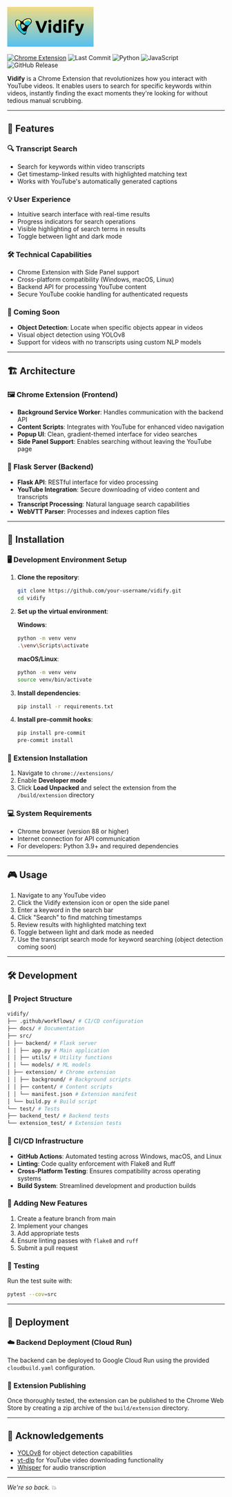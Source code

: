 ![Vidify Banner](./docs/banner2.png)

[![Chrome Extension](https://img.shields.io/badge/Chrome_Extension-blue?logo=googlechrome&style=for-the-badge)](https://chrome.google.com/webstore)
![Last Commit](https://img.shields.io/github/last-commit/aadi2/vidify?style=for-the-badge)
![Python](https://img.shields.io/badge/Python-3.x-blue?logo=python&style=for-the-badge)
![JavaScript](https://img.shields.io/badge/JavaScript-ES6+-yellow?logo=javascript&style=for-the-badge)
![GitHub Release](https://img.shields.io/github/v/release/aadi2/vidify?style=for-the-badge)




**Vidify** is a Chrome Extension that revolutionizes how you interact with YouTube videos. It enables users to search for specific keywords within videos, instantly finding the exact moments they're looking for without tedious manual scrubbing.

---

## 🚀 Features

### 🔍 Transcript Search
- Search for keywords within video transcripts
- Get timestamp-linked results with highlighted matching text
- Works with YouTube's automatically generated captions

### 💡 User Experience
- Intuitive search interface with real-time results
- Progress indicators for search operations
- Visible highlighting of search terms in results
- Toggle between light and dark mode

### 🛠️ Technical Capabilities
- Chrome Extension with Side Panel support
- Cross-platform compatibility (Windows, macOS, Linux)
- Backend API for processing YouTube content
- Secure YouTube cookie handling for authenticated requests

### 🧪 Coming Soon
- **Object Detection**: Locate when specific objects appear in videos
- Visual object detection using YOLOv8
- Support for videos with no transcripts using custom NLP models

---

## 🏗️ Architecture

### 🖼️ Chrome Extension (Frontend)
- **Background Service Worker**: Handles communication with the backend API
- **Content Scripts**: Integrates with YouTube for enhanced video navigation
- **Popup UI**: Clean, gradient-themed interface for video searches
- **Side Panel Support**: Enables searching without leaving the YouTube page

### 🔧 Flask Server (Backend)
- **Flask API**: RESTful interface for video processing
- **YouTube Integration**: Secure downloading of video content and transcripts
- **Transcript Processing**: Natural language search capabilities
- **WebVTT Parser**: Processes and indexes caption files

---

## 🧰 Installation

### 🖥️ Development Environment Setup

1. **Clone the repository**:
   ```bash
   git clone https://github.com/your-username/vidify.git
   cd vidify
   ```
   
2. **Set up the virtual environment**:

   **Windows**:
      ```bash
      python -m venv venv
      .\venv\Scripts\activate
      ```
   **macOS/Linux**:
      ```bash
      python -m venv venv
      source venv/bin/activate
      ```

3. **Install dependencies**:
   ```bash
   pip install -r requirements.txt

4. **Install pre-commit hooks**:
   ```bash
   pip install pre-commit
   pre-commit install
   ```


### 🧩 Extension Installation

1. Navigate to `chrome://extensions/`
2. Enable **Developer mode**
3. Click **Load Unpacked** and select the extension from the `/build/extension` directory

### 💻 System Requirements
- Chrome browser (version 88 or higher)
- Internet connection for API communication
- For developers: Python 3.9+ and required dependencies

---

## 🎮 Usage

1. Navigate to any YouTube video
2. Click the Vidify extension icon or open the side panel
3. Enter a keyword in the search bar
4. Click "Search" to find matching timestamps
5. Review results with highlighted matching text
6. Toggle between light and dark mode as needed
7. Use the transcript search mode for keyword searching (object detection coming soon)

---

## 🛠️ Development

### 📁 Project Structure

   ```bash
   vidify/
   ├── .github/workflows/ # CI/CD configuration
   ├── docs/ # Documentation
   ├── src/
   │ ├── backend/ # Flask server
   │ │ ├── app.py # Main application
   │ │ ├── utils/ # Utility functions
   │ │ └── models/ # ML models
   │ ├── extension/ # Chrome extension
   │ │ ├── background/ # Background scripts
   │ │ ├── content/ # Content scripts
   │ │ └── manifest.json # Extension manifest
   │ └── build.py # Build script
   └── test/ # Tests
   ├── backend_test/ # Backend tests
   └── extension_test/ # Extension tests
   ```


### 🔄 CI/CD Infrastructure
- **GitHub Actions**: Automated testing across Windows, macOS, and Linux
- **Linting**: Code quality enforcement with Flake8 and Ruff
- **Cross-Platform Testing**: Ensures compatibility across operating systems
- **Build System**: Streamlined development and production builds

### 🧱 Adding New Features

1. Create a feature branch from main
2. Implement your changes
3. Add appropriate tests
4. Ensure linting passes with `flake8` and `ruff`
5. Submit a pull request

### 🧪 Testing

Run the test suite with:

   ```bash
   pytest --cov=src
   ```

---

## 🚀 Deployment

### ☁️ Backend Deployment (Cloud Run)

The backend can be deployed to Google Cloud Run using the provided `cloudbuild.yaml` configuration.

### 🧳 Extension Publishing

Once thoroughly tested, the extension can be published to the Chrome Web Store by creating a zip archive of the `build/extension` directory.

---

## 🙌 Acknowledgements

- [YOLOv8](https://github.com/ultralytics/ultralytics) for object detection capabilities
- [yt-dlp](https://github.com/yt-dlp/yt-dlp) for YouTube video downloading functionality
- [Whisper](https://github.com/openai/whisper) for audio transcription

---

*We're so back.* 💥
